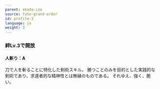 ```yaml
---
parent: okada-izo
source: fate-grand-order
id: profile-3
language: ja
weight: 3
---
```


### 絆Lv.3で開放

#### 人斬り：A

刀で人を斬ることに特化した剣術スキル。
勝つことのみを目的とした実践的な剣術であり、求道者的な精神性とは無縁のものである。
それゆえ、強く、脆い。
